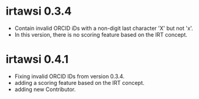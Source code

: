 # irtawsi 0.3.4
- Contain invalid ORCID iDs with a non-digit last character 'X' but not 'x'.
- In this version, there is no scoring feature based on the IRT concept.

# irtawsi 0.4.1
- Fixing invalid ORCID IDs from version 0.3.4.
- adding a scoring feature based on the IRT concept.
- adding new Contributor.

